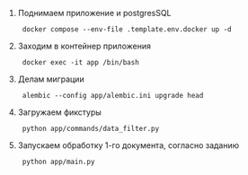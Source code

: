1) Поднимаем приложение и postgresSQL    

        docker compose --env-file .template.env.docker up -d

2) Заходим в контейнер приложения 

        docker exec -it app /bin/bash

3) Делам миграции 

        alembic --config app/alembic.ini upgrade head

4) Загружаем фикстуры 

        python app/commands/data_filter.py

5) Запускаем обработку 1-го документа, согласно заданию

        python app/main.py


